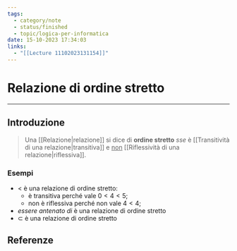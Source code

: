 ```yaml
---
tags:
  - category/note
  - status/finished
  - topic/logica-per-informatica
date: 15-10-2023 17:34:03
links:
  - "[[Lecture 11102023131154]]"
---
```

# Relazione di ordine stretto
---
## Introduzione
> Una [[Relazione|relazione]] si dice di **ordine stretto** _sse_ è [[Transitività di una relazione|transitiva]] e <u>non</u> [[Riflessività di una relazione|riflessiva]].

### Esempi
- $<$ è una relazione di ordine stretto:
	- è transitiva perché vale $0<4<5$;
	- non è riflessiva perché non vale $4<4$;
- _essere antenato di_ è una relazione di ordine stretto
- $\subset$ è una relazione di ordine stretto

## Referenze